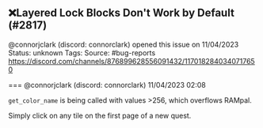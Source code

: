 ## ❌Layered Lock Blocks Don't Work by Default (#2817)
@connorjclark (discord: connorclark) opened this issue on 11/04/2023
Status: unknown
Tags: 
Source: #bug-reports https://discord.com/channels/876899628556091432/1170182840340717650


=== @connorjclark (discord: connorclark) 11/04/2023 02:08

`get_color_name` is being called with values >256, which overflows RAMpal.

Simply click on any tile on the first page of a new quest.
